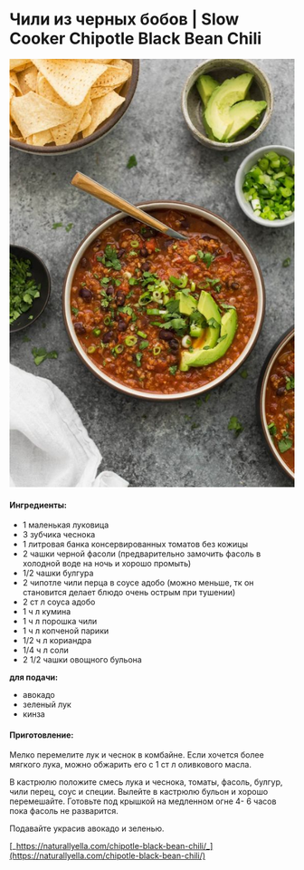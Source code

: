 # Чили из черных бобов \| Slow Cooker Chipotle Black Bean Chili

![](../pics/9dd3dd5986743800074952d2ca969c21.jpg)

#### Ингредиенты:

* 1 маленькая луковица
* 3 зубчика чеснока
* 1 литровая банка консервированных томатов без кожицы
* 2 чашки черной фасоли \(предварительно замочить фасоль в холодной воде на ночь и хорошо промыть\)
* 1/2 чашки булгура
* 2 чипотле чили перца в соусе адобо \(можно меньше, тк он становится делает блюдо очень острым при тушении\)
* 2 ст л соуса адобо
* 1 ч л кумина
* 1 ч л порошка чили
* 1 ч л копченой парики
* 1/2 ч л кориандра
* 1/4 ч л соли
* 2 1/2 чашки овощного бульона

**для подачи:**

* авокадо
* зеленый лук
* кинза

#### Приготовление:

Мелко перемелите лук и чеснок в комбайне. Если хочется более мягкого лука, можно обжарить его с 1 ст л оливкового масла.

В кастрюлю положите смесь лука и чеснока, томаты, фасоль, булгур, чили перец, соус и специи. Вылейте в кастрюлю бульон и хорошо перемешайте. Готовьте под крышкой на медленном огне 4- 6 часов пока фасоль не разварится.

Подавайте украсив авокадо и зеленью.

[_https://naturallyella.com/chipotle-black-bean-chili/_](https://naturallyella.com/chipotle-black-bean-chili/)

